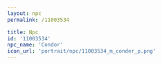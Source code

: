```yaml
---
layout: npc
permalink: /11003534

title: Npc
id: '11003534'
npc_name: 'Condor'
icon_url: 'portrait/npc/11003534_m_conder_p.png'
---
```

